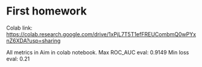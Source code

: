 # First homework
Colab link: https://colab.research.google.com/drive/1xPjL7T5T1efFREUCombmQ0wPYxnZ6XDA?usp=sharing

All metrics in Aim in colab notebook.
Max ROC_AUC eval: 0.9149
Min loss eval: 0.21
